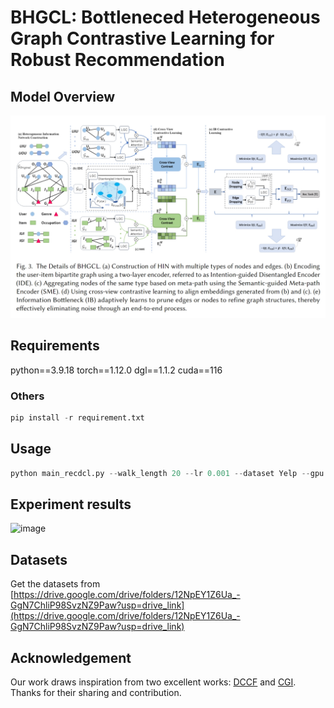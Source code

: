 # BHGCL: Bottleneced Heterogeneous Graph Contrastive Learning for Robust Recommendation
## Model Overview
![image](model.png)


## Requirements
python==3.9.18
torch==1.12.0
dgl==1.1.2
cuda==116

### Others
```python
pip install -r requirement.txt
```

## Usage
```python
python main_recdcl.py --walk_length 20 --lr 0.001 --dataset Yelp --gpu 0 --num_workers 12 --batch 10240 --cl_rate 0.09 --IB_rate 0.0002
```


## Experiment results
![image](results.png)


## Datasets
Get the datasets from [https://drive.google.com/drive/folders/12NpEY1Z6Ua_-GgN7ChliP98SvzNZ9Paw?usp=drive_link](https://drive.google.com/drive/folders/12NpEY1Z6Ua_-GgN7ChliP98SvzNZ9Paw?usp=drive_link)


## Acknowledgement
Our work draws inspiration from two excellent works: [DCCF](github.com/HKUDS/DCCF) and [CGI](github.com/weicy15/CGI).
Thanks for their sharing and contribution.





